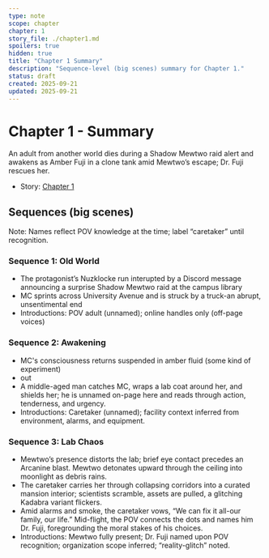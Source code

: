 ```yaml
---
type: note
scope: chapter
chapter: 1
story_file: ./chapter1.md
spoilers: true
hidden: true
title: "Chapter 1 Summary"
description: "Sequence-level (big scenes) summary for Chapter 1."
status: draft
created: 2025-09-21
updated: 2025-09-21
---
```


# Chapter 1 - Summary

An adult from another world dies during a Shadow Mewtwo raid alert and awakens as Amber Fuji in a clone tank amid Mewtwo’s escape; Dr. Fuji rescues her.

- Story: [Chapter 1](./chapter1.md)

## Sequences (big scenes)

Note: Names reflect POV knowledge at the time; label “caretaker” until recognition.

### Sequence 1: Old World
- The protagonist’s Nuzklocke run interupted by a Discord message announcing a surprise Shadow Mewtwo raid at the campus library
- MC sprints across University Avenue and is struck by a truck-an abrupt, unsentimental end
- Introductions: POV adult (unnamed); online handles only (off-page voices)

### Sequence 2: Awakening
- MC's consciousness returns suspended in amber fluid (some kind of experiment)
- out
- A middle-aged man catches MC, wraps a lab coat around her, and shields her; he is unnamed on-page here and reads through action, tenderness, and urgency.
- Introductions: Caretaker (unnamed); facility context inferred from environment, alarms, and equipment.

### Sequence 3: Lab Chaos
- Mewtwo’s presence distorts the lab; brief eye contact precedes an Arcanine blast. Mewtwo detonates upward through the ceiling into moonlight as debris rains.
- The caretaker carries her through collapsing corridors into a curated mansion interior; scientists scramble, assets are pulled, a glitching Kadabra variant flickers.
- Amid alarms and smoke, the caretaker vows, “We can fix it all-our family, our life.” Mid-flight, the POV connects the dots and names him Dr. Fuji, foregrounding the moral stakes of his choices.
- Introductions: Mewtwo fully present; Dr. Fuji named upon POV recognition; organization scope inferred; “reality-glitch” noted.


